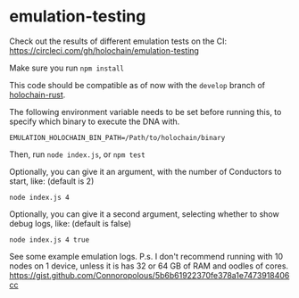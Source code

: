 # emulation-testing

Check out the results of different emulation tests on the CI:
https://circleci.com/gh/holochain/emulation-testing

Make sure you run `npm install`

This code should be compatible as of now with the `develop` branch of [holochain-rust](https://github.com/holochain/holochain-rust).

The following environment variable needs to be set before running this,
to specify which binary to execute the DNA with.
```
EMULATION_HOLOCHAIN_BIN_PATH=/Path/to/holochain/binary
```

Then, run `node index.js`, or `npm test`

Optionally, you can give it an argument, with the number of Conductors to start, like:
(default is 2)
```
node index.js 4
```

Optionally, you can give it a second argument, selecting whether to show debug logs, like:
(default is false)
```
node index.js 4 true
```

See some example emulation logs. P.s. I don't recommend running with 10 nodes on 1 device, unless it is has 32 or 64 GB of RAM and oodles of cores.
https://gist.github.com/Connoropolous/5b6b61922370fe378a1e7473918406cc
